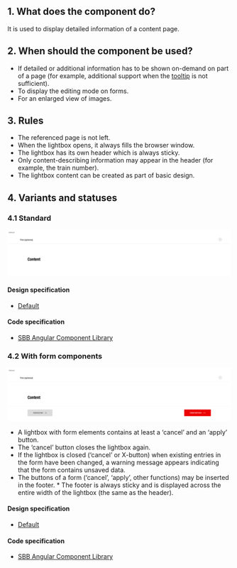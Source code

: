 ## 1. What does the component do?
It is used to display detailed information of a content page.

## 2. When should the component be used?
* If detailed or additional information has to be shown on-demand on part of a page (for example, additional support when the [tooltip](https://digital.sbb.ch/en/websites/components/tooltip) is not sufficient).
* To display the editing mode on forms.
* For an enlarged view of images.

## 3. Rules
* The referenced page is not left.
* When the lightbox opens, it always fills the browser window.
* The lightbox has its own header which is always sticky.
* Only content-describing information may appear in the header (for example, the train number).
* The lightbox content can be created as part of basic design.

## 4. Variants and statuses
### 4.1 Standard
![Image of the lightbox component in the standard variant](https://raw.githubusercontent.com/sbb-design-systems/design-system-website-documentation/master/documentation/components/lightbox/images/lightbox_default.png 'class: image')

#### Design specification
* [Default](https://sbb.invisionapp.com/d/main#/console/15744722/344969031/inspect)

#### Code specification
* [SBB Angular Component Library](https://sbb-angular.app.sbb.ch/latest/content/lightbox)

### 4.2 With form components
![Image of the lightbox component with form components](https://raw.githubusercontent.com/sbb-design-systems/design-system-website-documentation/master/documentation/components/lightbox/images/lightbox_form.png 'class: image')
* A lightbox with form elements contains at least a ‘cancel’ and an ‘apply’ button.
* The ‘cancel’ button closes the lightbox again.
* If the lightbox is closed (‘cancel’ or X-button) when existing entries in the form have been changed, a warning message appears indicating that the form contains unsaved data.
* The buttons of a form (‘cancel’, ‘apply’, other functions) may be inserted in the footer. * The footer is always sticky and is displayed across the entire width of the lightbox (the same as the header).

#### Design specification
* [Default](https://sbb.invisionapp.com/d/main#/console/15744722/344969032/inspect)

#### Code specification
* [SBB Angular Component Library](https://sbb-angular.app.sbb.ch/latest/content/lightbox)